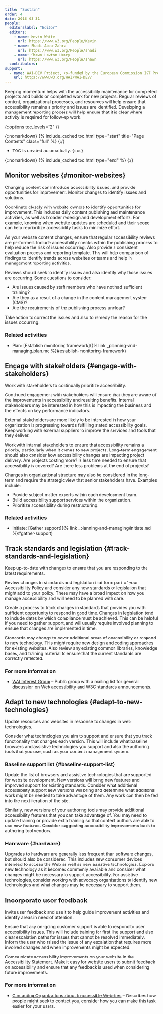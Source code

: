```yaml
---
title: "Sustain"
order: 4
date: 2016-03-31
people:
  editorslabel: "Editor"
  editors:
    - name: Kevin White
      url: https://www.w3.org/People/Kevin
    - name: Shadi Abou-Zahra
      url: https://www.w3.org/People/shadi
    - name: Shawn Lawton Henry
      url: https://www.w3.org/People/shawn
  contributors:
support:
  - name: WAI-DEV Project, co-funded by the European Commission IST Programme
    url: https://www.w3.org/WAI/WAI-DEV/
---
```


Keeping momentum helps with the accessibility maintenance for completed
projects and builds on completed work for new projects. Regular reviews
of content, organizational processes, and resources will help ensure
that accessibility remains a priority and issues are identified.
Developing a management reporting process will help ensure that it is
clear where activity is required for follow-up work.

{::options toc_levels="2" /}

{::nomarkdown}
{% include_cached toc.html type="start" title="Page Contents" class="full" %}
{:/}

-   TOC is created automatically.
{:toc}

{::nomarkdown}
{% include_cached toc.html type="end" %}
{:/}


Monitor websites {#monitor-websites}
----------------

Changing content can introduce accessibility issues, and provide
opportunities for improvement. Monitor changes to identify issues and
solutions.

Coordinate closely with website owners to identify opportunities for
improvement. This includes daily content publishing and maintenance
activities, as well as broader redesign and development efforts. For
example, knowing when website updates are scheduled and their scope can
help reprioritize accessibility tasks to minimize effort.

As your website content changes, ensure that regular accessibility
reviews are performed. Include accessibility checks within the
publishing process to help reduce the risk of issues occurring. Also
provide a consistent evaluation process and reporting template. This
will help comparison of findings to identify trends across websites or
teams and help in management reporting activities.

Reviews should seek to identify issues and also identify why those
issues are occurring. Some questions to consider:

-   Are issues caused by staff members who have not had sufficient
    training?
-   Are they as a result of a change in the content management system
    (CMS)?
-   Are the requirements of the publishing process unclear?

Take action to correct the issues and also to remedy the reason for the
issues occurring.

### Related activities

-   Plan: [Establish monitoring
    framework]({% link _planning-and-managing/plan.md %}#establish-monitoring-framework)


Engage with stakeholders {#engage-with-stakeholders}
------------------------

Work with stakeholders to continually prioritize accessibility.

Continued engagement with stakeholders will ensure that they are aware
of the improvements in accessibility and resulting benefits. Internal
stakeholders may be interested in how this is impacting the business and
the effects on key performance indicators.

External stakeholders are more likely to be interested in how your
organization is progressing towards fulfilling stated accessibility
goals. Keep working with external suppliers to improve the services and
tools that they deliver.

Work with internal stakeholders to ensure that accessibility remains a
priority, particularly when it comes to new projects. Long-term
engagement should also consider how accessibility changes are impacting
project delivery. Are projects costing more? Is less time needed to
ensure that accessibility is covered? Are there less problems at the end
of projects?

Changes in organizational structure may also be considered in the
long-term and require the strategic view that senior stakeholders have.
Examples include:

-   Provide subject matter experts within each development team.
-   Build accessibility support services within the organization.
-   Prioritize accessibility during restructuring.

### Related activities

-   Initiate: [Gather support]({% link _planning-and-managing/initiate.md %}#gather-support)


Track standards and legislation {#track-standards-and-legislation}
-------------------------------

Keep up-to-date with changes to ensure that you are responding to the
latest requirements.

Review changes in standards and legislation that form part of your
Accessibility Policy and consider any new standards or legislation that
might add to your policy. These may have a broad impact on how you
manage accessibility and will need to be planned with care.

Create a process to track changes in standards that provides you with
sufficient opportunity to respond in good time. Changes in legislation
tend to include dates by which compliance must be achieved. This can be
helpful if you need to gather support, and will usually require involved
planning to ensure that changes are implemented in time.

Standards may change to cover additional areas of accessibility or
respond to new technology. This might require new design and coding
approaches for existing websites. Also review any existing common
libraries, knowledge bases, and training material to ensure that the
current standards are correctly reflected.

### For more information

-   [WAI Interest Group](/WAI/IG/) – Public group with a mailing list
    for general discussion on Web accessibility and W3C standards
    announcements.


Adapt to new technologies {#adapt-to-new-technologies}
-------------------------

Update resources and websites in response to changes in web
technologies.

Consider what technologies you aim to support and ensure that you track
functionality that changes each version. This will include what baseline
browsers and assistive technologies you support and also the authoring
tools that you use, such as your content management system.

### Baseline support list {#baseline-support-list}

Update the list of browsers and assistive technologies that are
supported for website development. New versions will bring new features
and improved support for existing standards. Consider what additional
accessibility support new versions will bring and determine what
additional work might be needed to take advantage of them. Any work can
then be fed into the next iteration of the site.

Similarly, new versions of your authoring tools may provide additional
accessibility features that you can take advantage of. You may need to
update training or provide extra training so that content authors are
able to use new features. Consider suggesting accessibility improvements
back to authoring tool vendors.

### Hardware {#hardware}

Upgrades to hardware are generally less frequent than software changes,
but should also be considered. This includes new consumer devices
intended to access the Web as well as new assistive technologies.
Explore new technology as it becomes commonly available and consider
what changes might be necessary to support accessibility. For assistive
technologies, consider working with advocacy organisations to identify
new technologies and what changes may be necessary to support them.


Incorporate user feedback
-------------------------

Invite user feedback and use it to help guide improvement activities and
identify areas in need of attention.

Ensure that any on-going customer support is able to respond to user
accessibility issues. This will include training for first line support
and also clear escalation paths for issues that cannot be resolved
immediately. Inform the user who raised the issue of any escalation that
requires more involved changes and when improvements might be expected.

Communicate accessibility improvements on your website in the
Accessibility Statement. Make it easy for website users to submit
feedback on accessibility and ensure that any feedback is used when
considering future improvements.

### For more information

-   [Contacting Organizations about Inaccessible
    Websites](/WAI/users/inaccessible.html) – Describes how people might
    seek to contact you, consider how you can make this task easier for
    your users.
